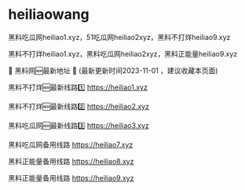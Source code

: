 # heiliaowang
黑料吃瓜网heiliao1.xyz，51吃瓜网heiliao2xyz，黑料不打烊heiliao9.xyz

黑料不打烊heiliao1.xyz，黑料吃瓜网heiliao2xyz，黑料正能量heiliao9.xyz

📣 黑料网🆕最新地址 👋 (最新更新时间2023-11-01 ，建议收藏本页面)

黑料不打烊🆕最新线路1️⃣ https://heiliao1.xyz

黑料不打烊🆕最新线路2️⃣ https://heiliao2.xyz

黑料吃瓜网🆕最新线路3️⃣ https://heiliao3.xyz

黑料吃瓜网备用线路 https://heiliao7.xyz

黑料正能量备用线路 https://heiliao8.xyz

黑料正能量备用线路 https://heiliao9.xyz
